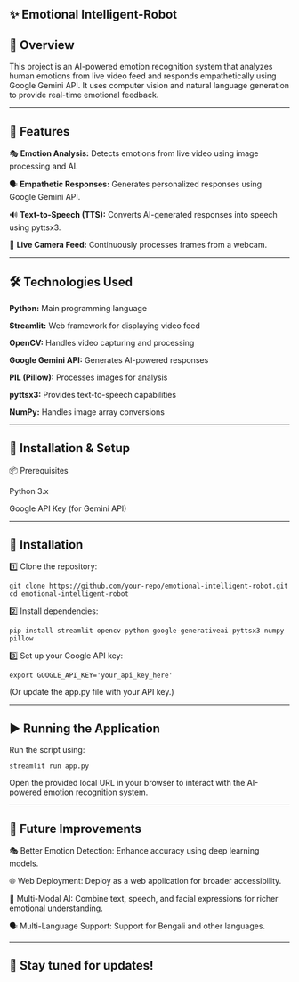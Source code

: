 ## ✨ **Emotional Intelligent-Robot**

## 📖 **Overview**

This project is an AI-powered emotion recognition system that analyzes human emotions from live video feed and responds empathetically using Google Gemini API. It uses computer vision and natural language generation to provide real-time emotional feedback.

---

## 📂 **Features**

🎭 **Emotion Analysis:** Detects emotions from live video using image processing and AI.

🗣 **Empathetic Responses:** Generates personalized responses using Google Gemini API.

🔊 **Text-to-Speech (TTS):** Converts AI-generated responses into speech using pyttsx3.

🎥 **Live Camera Feed:** Continuously processes frames from a webcam.

---

## 🛠️ **Technologies Used**

**Python:** Main programming language

**Streamlit:** Web framework for displaying video feed

**OpenCV:** Handles video capturing and processing

**Google Gemini API:** Generates AI-powered responses

**PIL (Pillow):** Processes images for analysis

**pyttsx3:** Provides text-to-speech capabilities

**NumPy:** Handles image array conversions


---
## 🚀 **Installation & Setup**

📦 Prerequisites

Python 3.x

Google API Key (for Gemini API)

---

## 🔧 **Installation**

1️⃣ Clone the repository:

    git clone https://github.com/your-repo/emotional-intelligent-robot.git
    cd emotional-intelligent-robot

2️⃣ Install dependencies:

    pip install streamlit opencv-python google-generativeai pyttsx3 numpy pillow

3️⃣ Set up your Google API key:

    export GOOGLE_API_KEY='your_api_key_here'

(Or update the app.py file with your API key.)

---

## ▶️ **Running the Application**

Run the script using:

    streamlit run app.py

Open the provided local URL in your browser to interact with the AI-powered emotion recognition system.

---

## 📌 **Future Improvements**

🎭 Better Emotion Detection: Enhance accuracy using deep learning models.

🌐 Web Deployment: Deploy as a web application for broader accessibility.

🧠 Multi-Modal AI: Combine text, speech, and facial expressions for richer emotional understanding.

🗣 Multi-Language Support: Support for Bengali and other languages.

---

## 🚀 **Stay tuned for updates!**


